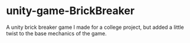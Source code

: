 # unity-game-BrickBreaker
A unity brick breaker game I made for a college project, but added a little twist to the base mechanics of the game.
